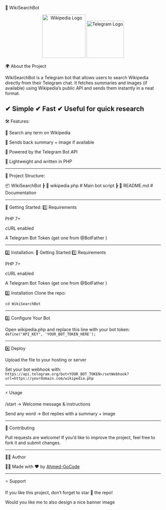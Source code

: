 📖 WikiSearchBot
<div align="center"> <img src="https://upload.wikimedia.org/wikipedia/commons/6/63/Wikipedia-logo.png" width="140" alt="Wikipedia Logo"/> <img src="https://upload.wikimedia.org/wikipedia/commons/8/82/Telegram_logo.svg" width="120" alt="Telegram Logo"/> </div>

🌍 About the Project

WikiSearchBot is a Telegram bot that allows users to search Wikipedia directly from their Telegram chat.
It fetches summaries and images (if available) using Wikipedia’s public API and sends them instantly in a neat format.

✔ Simple
✔ Fast
✔ Useful for quick research
---
🛠 Features:

🔎 Search any term on Wikipedia

📸 Sends back summary + image if available

🤖 Powered by the Telegram Bot API

📜 Lightweight and written in PHP

---
📂 Project Structure:

📦 WikiSearchBot
 ┣ 📜 wikipedia.php   # Main bot script
 ┣ 📜 README.md       # Documentation
 
---
🚀 Getting Started:
1️⃣ Requirements

PHP 7+

cURL enabled

A Telegram Bot Token (get one from @BotFather
)

---
2️⃣ Installation:
🚀 Getting Started
1️⃣ Requirements

PHP 7+

cURL enabled

A Telegram Bot Token (get one from @BotFather
)

2️⃣ Installation
Clone the repo:
```git clone https://github.com/ahmed-gocode/WikiSearchBot.git
cd WikiSearchBot
```
---
3️⃣ Configure Your Bot

Open wikipedia.php and replace this line with your bot token:
```define("API_KEY", 'YOUR_BOT_TOKEN_HERE');```

---
4️⃣ Deploy

Upload the file to your hosting or server

Set your bot webhook with: 
```https://api.telegram.org/bot<YOUR_BOT_TOKEN>/setWebhook?url=https://yourdomain.com/wikipedia.php```

---
⚡ Usage

/start → Welcome message & instructions

Send any word → Bot replies with a summary + image

---
🤝 Contributing

Pull requests are welcome!
If you’d like to improve the project, feel free to fork it and submit changes.

---
🧑‍💻 Author

👨‍💻 Made with ❤️ by [Ahmed-GoCode](https://github.com/ahmed-gocode)

---
⭐ Support

If you like this project, don’t forget to star 🌟 the repo!

Would you like me to also design a nice banner image
